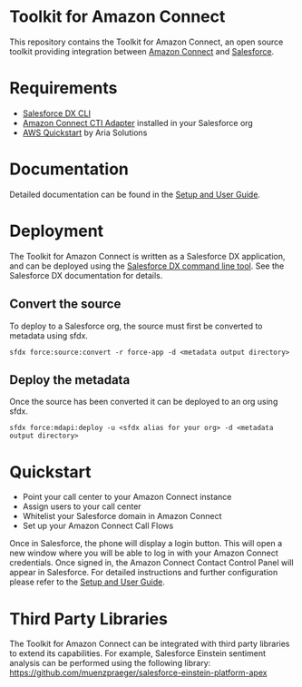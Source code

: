 # Toolkit for Amazon Connect

This repository contains the Toolkit for Amazon Connect, an open source toolkit providing integration between [Amazon Connect](https://aws.amazon.com/connect/) and [Salesforce](https://www.salesforce.com).

# Requirements
- [Salesforce DX CLI](https://developer.salesforce.com/tools/sfdxcli)
- [Amazon Connect CTI Adapter](https://appexchange.salesforce.com/listingDetail?listingId=a0N3A00000EJH4yUAH) installed in your Salesforce org
- [AWS Quickstart](https://aws.amazon.com/quickstart/connect/aria/) by Aria Solutions

# Documentation
Detailed documentation can be found in the [Setup and User Guide](https://www.ariasolutions.com/toolkit-for-amazon-connect-setup-guide/).

# Deployment
The Toolkit for Amazon Connect is written as a Salesforce DX application, and can be deployed using the [Salesforce DX command line tool](https://developer.salesforce.com/tools/sfdxcli). See the Salesforce DX documentation for details.

## Convert the source
To deploy to a Salesforce org, the source must first be converted to metadata using sfdx.
```
sfdx force:source:convert -r force-app -d <metadata output directory>
```

## Deploy the metadata
Once the source has been converted it can be deployed to an org using sfdx.
```
sfdx force:mdapi:deploy -u <sfdx alias for your org> -d <metadata output directory>
```

# Quickstart
- Point your call center to your Amazon Connect instance
- Assign users to your call center
- Whitelist your Salesforce domain in Amazon Connect
- Set up your Amazon Connect Call Flows

Once in Salesforce, the phone will display a login button. This will open a new window where you will be able to log in with your Amazon Connect credentials. Once signed in, the Amazon Connect Contact Control Panel will appear in Salesforce.
For detailed instructions and further configuration please refer to the [Setup and User Guide](https://www.ariasolutions.com).

# Third Party Libraries
The Toolkit for Amazon Connect can be integrated with third party libraries to extend its capabilities. For example, Salesforce Einstein sentiment analysis can be performed using the following library: https://github.com/muenzpraeger/salesforce-einstein-platform-apex
